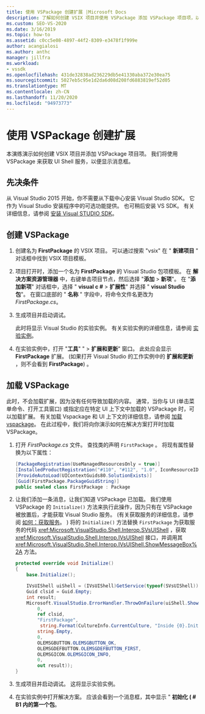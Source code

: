 ```yaml
---
title: 使用 VSPackage 创建扩展 |Microsoft Docs
description: 了解如何创建 VSIX 项目并使用 VSPackage 添加 VSPackage 项目项，以获取 UI Shell 服务以便显示消息框。
ms.custom: SEO-VS-2020
ms.date: 3/16/2019
ms.topic: how-to
ms.assetid: c0cc5e08-4897-44f2-8309-e3478f1f999e
author: acangialosi
ms.author: anthc
manager: jillfra
ms.workload:
- vssdk
ms.openlocfilehash: 431de32838ad236229db5e41330aba372e30ea75
ms.sourcegitcommit: 5027eb5c95e1d2da6d08d208fd6883819ef52d05
ms.translationtype: MT
ms.contentlocale: zh-CN
ms.lasthandoff: 11/20/2020
ms.locfileid: "94973773"
---
```

# <a name="create-an-extension-with-a-vspackage"></a>使用 VSPackage 创建扩展

本演练演示如何创建 VSIX 项目并添加 VSPackage 项目项。 我们将使用 VSPackage 来获取 UI Shell 服务，以便显示消息框。

## <a name="prerequisites"></a>先决条件

从 Visual Studio 2015 开始，你不需要从下载中心安装 Visual Studio SDK。 它作为 Visual Studio 安装程序中的可选功能提供。 也可稍后安装 VS SDK。 有关详细信息，请参阅 [安装 Visual STUDIO SDK](../extensibility/installing-the-visual-studio-sdk.md)。

## <a name="create-a-vspackage"></a>创建 VSPackage

1. 创建名为 **FirstPackage** 的 VSIX 项目。 可以通过搜索 "vsix" 在 " **新建项目** " 对话框中找到 VSIX 项目模板。

2. 项目打开时，添加一个名为 **FirstPackage** 的 Visual Studio 包项模板。 在 **解决方案资源管理器** 中，右键单击项目节点，然后选择 "**添加**  >  **新项**"。 在 "**添加新项**" 对话框中，选择 " **visual c #**  >  **扩展性**" 并选择 " **visual Studio 包**"。 在窗口底部的 " **名称** " 字段中，将命令文件名更改为 *FirstPackage.cs*。

3. 生成项目并启动调试。

    此时将显示 Visual Studio 的实验实例。 有关实验实例的详细信息，请参阅 [实验实例](../extensibility/the-experimental-instance.md)。

4. 在实验实例中，打开 "**工具**" "  >  **扩展和更新**" 窗口。 此处应会显示 **FirstPackage** 扩展。  (如果打开 Visual Studio 的工作实例中的 **扩展和更新** ，则不会看到 **FirstPackage**) 。

## <a name="load-the-vspackage"></a>加载 VSPackage

此时，不会加载扩展，因为没有任何导致加载的内容。 通常，当你与 UI (单击菜单命令、打开工具窗口) 或指定应在特定 UI 上下文中加载的 VSPackage 时，可以加载扩展。 有关加载 Vspackage 和 UI 上下文的详细信息，请参阅 [加载 vspackage](../extensibility/loading-vspackages.md)。 在此过程中，我们将向你演示如何在解决方案打开时加载 VSPackage。

1. 打开 *FirstPackage.cs* 文件。 查找类的声明 `FirstPackage` 。 将现有属性替换为以下属性：

    ```csharp
    [PackageRegistration(UseManagedResourcesOnly = true)]
    [InstalledProductRegistration("#110", "#112", "1.0", IconResourceID = 400)] // Info on this package for Help/About
    [ProvideAutoLoad(UIContextGuids80.SolutionExists)]
    [Guid(FirstPackage.PackageGuidString)]
    public sealed class FirstPackage : Package
    ```

2. 让我们添加一条消息，让我们知道 VSPackage 已加载。 我们使用 VSPackage 的 `Initialize()` 方法来执行此操作，因为只有在 VSPackage 被放置后，才能获取 Visual Studio 服务。  (有关获取服务的详细信息，请参阅 [如何：获取服务](../extensibility/how-to-get-a-service.md)。 ) 将的 `Initialize()` 方法替换 `FirstPackage` 为获取服务的代码 <xref:Microsoft.VisualStudio.Shell.Interop.SVsUIShell> ，获取 <xref:Microsoft.VisualStudio.Shell.Interop.IVsUIShell> 接口，并调用其 <xref:Microsoft.VisualStudio.Shell.Interop.IVsUIShell.ShowMessageBox%2A> 方法。

    ```csharp
    protected override void Initialize()
    {
        base.Initialize();

        IVsUIShell uiShell = (IVsUIShell)GetService(typeof(SVsUIShell));
        Guid clsid = Guid.Empty;
        int result;
        Microsoft.VisualStudio.ErrorHandler.ThrowOnFailure(uiShell.ShowMessageBox(
            0,
            ref clsid,
            "FirstPackage",
             string.Format(CultureInfo.CurrentCulture, "Inside {0}.Initialize()", this.GetType().FullName),
            string.Empty,
            0,
            OLEMSGBUTTON.OLEMSGBUTTON_OK,
            OLEMSGDEFBUTTON.OLEMSGDEFBUTTON_FIRST,
            OLEMSGICON.OLEMSGICON_INFO,
            0,
            out result));
    }
    ```

3. 生成项目并启动调试。 这将显示实验实例。

4. 在实验实例中打开解决方案。 应该会看到一个消息框，其中显示 " **初始化 ( # B1 内的第一个包**。
